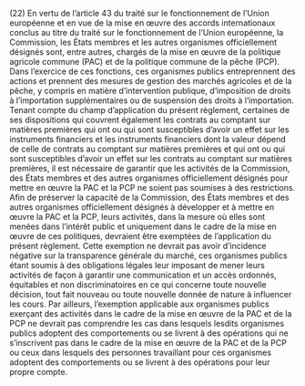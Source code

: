 (22) En vertu de l’article 43 du traité sur le fonctionnement de l’Union européenne et en vue de la mise en œuvre des accords internationaux conclus au titre du traité sur le fonctionnement de l’Union européenne, la Commission, les États membres et les autres organismes officiellement désignés sont, entre autres, chargés de la mise en œuvre de la politique agricole commune (PAC) et de la politique commune de la pêche (PCP). Dans l’exercice de ces fonctions, ces organismes publics entreprennent des actions et prennent des mesures de gestion des marchés agricoles et de la pêche, y compris en matière d’intervention publique, d’imposition de droits à l’importation supplémentaires ou de suspension des droits à l’importation. Tenant compte du champ d’application du présent règlement, certaines de ses dispositions qui couvrent également les contrats au comptant sur matières premières qui ont ou qui sont susceptibles d’avoir un effet sur les instruments financiers et les instruments financiers dont la valeur dépend de celle de contrats au comptant sur matières premières et qui ont ou qui sont susceptibles d’avoir un effet sur les contrats au comptant sur matières premières, il est nécessaire de garantir que les activités de la Commission, des États membres et des autres organismes officiellement désignés pour mettre en œuvre la PAC et la PCP ne soient pas soumises à des restrictions. Afin de préserver la capacité de la Commission, des États membres et des autres organismes officiellement désignés à développer et à mettre en œuvre la PAC et la PCP, leurs activités, dans la mesure où elles sont menées dans l’intérêt public et uniquement dans le cadre de la mise en œuvre de ces politiques, devraient être exemptées de l’application du présent règlement. Cette exemption ne devrait pas avoir d’incidence négative sur la transparence générale du marché, ces organismes publics étant soumis à des obligations légales leur imposant de mener leurs activités de façon à garantir une communication et un accès ordonnés, équitables et non discriminatoires en ce qui concerne toute nouvelle décision, tout fait nouveau ou toute nouvelle donnée de nature à influencer les cours. Par ailleurs, l’exemption applicable aux organismes publics exerçant des activités dans le cadre de la mise en œuvre de la PAC et de la PCP ne devrait pas comprendre les cas dans lesquels lesdits organismes publics adoptent des comportements ou se livrent à des opérations qui ne s’inscrivent pas dans le cadre de la mise en œuvre de la PAC et de la PCP ou ceux dans lesquels des personnes travaillant pour ces organismes adoptent des comportements ou se livrent à des opérations pour leur propre compte.